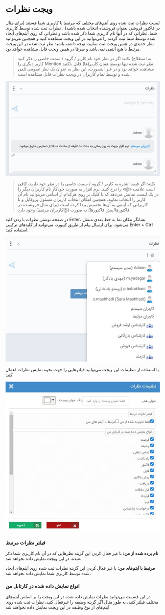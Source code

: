 #  ویجت نظرات  
 
لیست نظرات ثبت شده روی آیتم‌های مختلف که مرتبط با کاربری شما هستند (برای مثال در فاکتور فروشی بعنوان فروشنده انتخاب شده باشید) ، نظرات ثبت شده توسط کاربری شما، نظراتی که در آنها نام کاربری شما ذکر شده باشد و نظراتی که روی آیتم‌های ایجاد شده توسط شما ثبت گردند را می‌توانید در این ویجت مشاهده کنید و همچنین می‌توانید نظر جدیدی در همین ویجت ثبت نمایید، توجه داشته باشید نظر ثبت شده در این ویجت مرتبط با هیچ آیتمی‌ نمی‌باشد و صرفا در همین ویجت قابل مشاهده خواهد بود.

> نکته: اگر در نظر خود نام کاربر / گروه / سمت خاصی را ذکر کنید (به اصطلاح کاربر دیگری را Mention کنید)، نظر ثبت شده تنها توسط همان کاربر(ها) قابل مشاهده خواهد بود و در غیر اینصورت، این نظر به عنوان یک نظر عمومی ‌تلقی شده و توسط تمام کاربران در ویجت نظرات قابل مشاهده است.

![](CommentsWidget.jpg)

> نکته: اگر قصد اشاره به کاربر / گروه / سمت خاصی را در نظر خود دارید، کافی است علامت «@» را درج کنید. نرم افزار به صورت خودکار نام کاربران دیگر را در یک لیست نمایش می‌دهد که با کلیک بر روی هرکدام از اسامی ‌می‌توانید نام آن کاربر را انتخاب نمایید، همچنین امکان انتخاب کاربران مسئول پروفایل  و با کاربرانی که آیتمی‌ به آن‌ها تخصیص پیدا کرده است (برای مثال فروشنده در فاکتورها/پیش فاکتورها) به صورت (@کاربران مرتبط) وجود دارد.

در صفحه نوشتن نظرات با زدن کلید Enter، نشانگر مکان نما به خط بعدی منتقل می‌شود. برای ارسال پیام از طریق کیبورد، می‌توانید از کلیدهای ترکیبی Enter + Ctrl استفاده کنید.

![](Mention.jpg)

با استفاده از تنظیمات این ویجت می‌توانید فیلترهایی را جهت نحوه نمایش نظرات اعمال کنید

![](CommentsSetting.jpg)

###  فیلتر نظرات مرتبط

**نام برده شده از من:** با غیر فعال کردن این گزینه نظرهایی که در آن نام کاربری شما ذکر شده، در این ویجت نمایش داده نخواهد شد.

**مرتبط با آیتم‌های من:** با غیر فعال کردن این گزینه نظرات ثبت شده روی آیتم‌های ایجاد شده توسط کاربری شما نمایش داده نخواهد شد.

### انواع نمایش داده شده در کارتابل من

در این قسمت می‌توانید نظرات نمایش داده شده در این ویجت را بر اساس آیتم‌های مختلف فیلتر کنید، به طور مثال اگر گزینه وظیفه را غیرفعال کنید، نظرات ثبت شده روی آیتم‌های از نوع وظیفه در این ویجت نمایش داده نخواهند شد.
